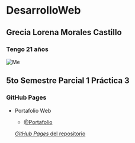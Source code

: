 # DesarrolloWeb
## Grecia Lorena Morales Castillo
### Tengo 21 años
![Me](https://encrypted-tbn0.gstatic.com/images?q=tbn:ANd9GcREiMfUKEuA0zWGqGVPQzI1Aw8PrxqigOxEFQ&s)
## 5to Semestre Parcial 1 Práctica 3

### GitHub Pages
- Portafolio Web
    - [@Portafolio](https://greyslor.github.io/DesarrolloWeb/)

    [_GitHub Pages_ del repositorio](https://greyslor.github.io/DesarrolloWeb/)